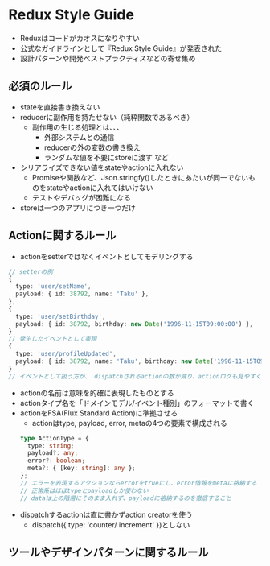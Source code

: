 # Redux Style Guide

* Reduxはコードがカオスになりやすい
* 公式なガイドラインとして『Redux Style Guide』が発表された
* 設計パターンや開発ベストプラクティスなどの寄せ集め

## 必須のルール
* stateを直接書き換えない
* reducerに副作用を持たせない（純粋関数であるべき）
    * 副作用の生じる処理とは、、、
      * 外部システムとの通信
      * reducerの外の変数の書き換え
      * ランダムな値を不要にstoreに渡す など
* シリアライズできない値をstateやactionに入れない
    * Promiseや関数など、Json.stringfy()したときにあたいが同一でないものをstateやactionに入れてはいけない
    * テストやデバッグが困難になる
* storeは一つのアプリにつき一つだけ

## Actionに関するルール
* actionをsetterではなくイベントとしてモデリングする
```ts
// setterの例
{
  type: 'user/setName',
  payload: { id: 38792, name: 'Taku' },
},
{
  type: 'user/setBirthday',
  payload: { id: 38792, birthday: new Date('1996-11-15T09:00:00') },
}
// 発生したイベントとして表現
{
  type: 'user/profileUpdated',
  payload: { id: 38792, name: 'Taku', birthday: new Date('1996-11-15T09:00:00') },
}
// イベントとして扱う方が、 dispatchされるactionの数が減り、actionログも見やすくなる上、次の命名ルールも同時に満たせる
```
* actionの名前は意味を的確に表現したものとする
* actionタイプ名を「ドメインモデル/イベント種別」のフォーマットで書く
* actionをFSA(Flux Standard Action)に準拠させる
  * actionはtype, payload, error, metaの4つの要素で構成される
  ```ts
  type ActionType = {
    type: string;
    payload?: any;
    error?: boolean;
    meta?: { [key: string]: any };
  };
  // エラーを表現するアクションならerrorをtrueにし、error情報をmetaに格納する
  // 正常系はほぼtypeとpayloadしか使わない
  // dataは上の階層にそのまま入れず、payloadに格納するのを徹底すること
  ```
* dispatchするactionは直に書かずaction creatorを使う
  * dispatch({ type: 'counter/ increment' })としない

## ツールやデザインパターンに関するルール









